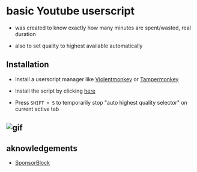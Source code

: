 # basic Youtube userscript

- was created to know exactly how many minutes are spent/wasted, real duration

- also to set quality to highest available automatically

## Installation

- Install a userscript manager like [Violentmonkey](https://violentmonkey.github.io/get-it/) or [Tampermonkey](https://www.tampermonkey.net/)
- Install the script by clicking [here](https://github.com/optionsx/youtubeModification/raw/main/relativeToSpeed.user.js)

- Press `SHIFT + S` to temporarily stop "auto highest quality selector" on current active tab

## ![gif](https://files.catbox.moe/z75nfq.gif)

## aknowledgements

- [SponsorBlock](https://sponsor.ajay.app/)
